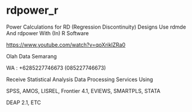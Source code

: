 # rdpower_r
Power Calculations for RD (Regression Discontinuity) Designs Use rdmde And rdpower With (In) R Software

https://www.youtube.com/watch?v=qoXriklZRa0

Olah Data Semarang

WA : +6285227746673 (085227746673)

Receive Statistical Analysis Data Processing Services Using

SPSS, AMOS, LISREL, Frontier 4.1, EVIEWS, SMARTPLS, STATA

DEAP 2.1, ETC
